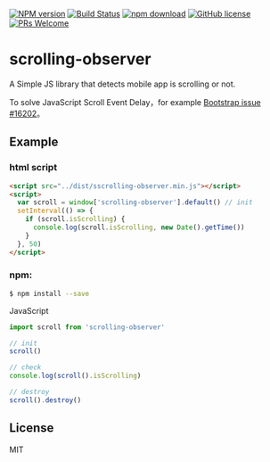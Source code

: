 
[![NPM version](https://img.shields.io/npm/v/scrolling-observer.svg?style=flat)](https://www.npmjs.org/package/scrolling-observer)
[![Build Status](https://travis-ci.org/Leo555/scrolling-observer.svg?branch=master)](https://travis-ci.org/Leo555/scrolling-observer)
[![npm download](https://img.shields.io/npm/dm/scrolling-observer.svg?style=flat-square)](https://npmjs.org/package/scrolling-observer)
[![GitHub license](https://img.shields.io/badge/license-MIT-blue.svg)](https://github.com/Leo555/isScrolling/blob/master/LICENSE)
[![PRs Welcome](https://img.shields.io/badge/PRs-welcome-brightgreen.svg)](https://github.com/Leo555/isScrolling/pulls)


# scrolling-observer

A Simple JS library that detects mobile app is scrolling or not.

To solve JavaScript Scroll Event Delay，for example [Bootstrap issue #16202](https://github.com/twbs/bootstrap/issues/16202)。

## Example

### html script


```html
<script src="../dist/sscrolling-observer.min.js"></script>
<script>
  var scroll = window['scrolling-observer'].default() // init
  setInterval(() => {
    if (scroll.isScrolling) {
      console.log(scroll.isScrolling, new Date().getTime())
    }
  }, 50)
</script>
```

### npm: 

```sh
$ npm install --save
```

JavaScript

```javascript
import scroll from 'scrolling-observer'

// init
scroll()

// check
console.log(scroll().isScrolling)

// destroy
scroll().destroy()
```

## License

MIT

